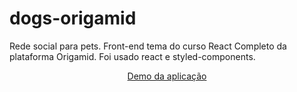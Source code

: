 # dogs-origamid
Rede social para pets. Front-end tema do curso React Completo da plataforma Origamid. Foi usado react e styled-components.

<p align="center">
  <a href="https://dogsorigamid.netlify.app">Demo da aplicação</a>
</p>
